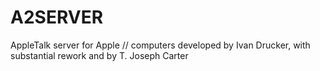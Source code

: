 # A2SERVER
AppleTalk server for Apple // computers developed by Ivan Drucker, with substantial rework and by T. Joseph Carter